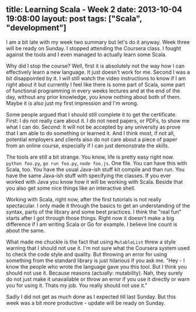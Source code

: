 title: Learning Scala - Week 2
date: 2013-10-04 19:08:00
layout: post
tags: ["Scala", "development"]
---
I am a bit late with my week two summary but let's do it anyway. Week three will be ready on Sunday. I stopped attending the Coursera class. I fought against the tools and I even managed to actually learn some Scala.
<!--MORE-->

Why did I stop the course? Well, first it is absolutely not the way how I can effectively learn a new language. It just doesn't work for me. Second I was a bit disappointed by it. I will still watch the video instructions to know if I am right about it but currently I feel like there is some part of Scala, some part of functional programming in every weeks lectures and at the end of the day, without any prior knowledge, you know nothing about both of them. Maybe it is also just my first impression and I'm wrong.

Some people argued that I should still complete it to get the certificate. First: I do not really care about it. I do not need papers, or PDFs, to show me what I can do. Second: It will not be accepted by any university as prove that I am able to do something or learned it. And I think most, if not all, potential employers and clients also do not care about a piece of paper from an online course, especially if I can just demonstrate the skills.

The tools are still a bit strange. You know, life is pretty easy right now. `python foo.py`, `go run foo.py`, `node foo.js`. One file. You can have this with Scala, too. You have the usual Java-ish stuff kit compile and than run. You have the same Java-ish stuff with specifying the classes. If you ever worked with Java you know how it will be working with Scala. Beside that you also get some nice things like an interactive shell.

Working with Scala, right now, after the first tutorials is not really spectacular. I only made it through the basics to get an understanding of the syntax, parts of the library and some best practices. I think the "real fun" starts after I got through those things. Right now it doesn't make a big difference if I am writing Scala or Go for example. I believe line count is about the same.

What made me chuckle is the fact that using `MutableList` threw a style warning that I should not use it. I'm not sure what the Coursera system used to check the code style and quality. But throwing an error for using something from the standard library is just hilarious if you ask me. "Hey - I know the people who wrote the language gave you this tool. But I think you should not use it. Because reasons (actually: mutability). Nah, they surely do not just make it unavailable or throw an error if you use it directly or warn you for using it. Thats my job. You really should not use it."

Sadly I did not get as much done as I expected till last Sunday. But this week was a bit more productive - update will be ready on Sunday.